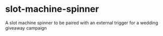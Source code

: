 # slot-machine-spinner
A slot machine spinner to be paired with an external trigger for a wedding giveaway campaign
